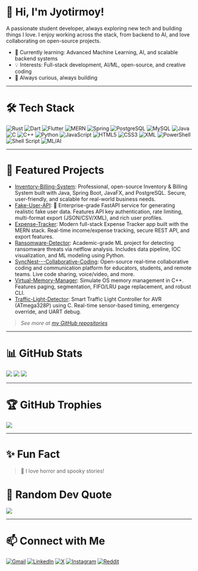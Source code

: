 # 👋 Hi, I'm Jyotirmoy!

A passionate student developer, always exploring new tech and building things I love. I enjoy working across the stack, from backend to AI, and love collaborating on open-source projects.

- 🚀 Currently learning: Advanced Machine Learning, AI, and scalable backend systems
- 💡 Interests: Full-stack development, AI/ML, open-source, and creative coding
- 🌱 Always curious, always building

---

# 🛠️ Tech Stack

![Rust](https://img.shields.io/badge/rust-%23000000.svg?style=for-the-badge&logo=rust&logoColor=white)
![Dart](https://img.shields.io/badge/dart-%230175C2.svg?style=for-the-badge&logo=dart&logoColor=white)
![Flutter](https://img.shields.io/badge/Flutter-%2302569B.svg?style=for-the-badge&logo=Flutter&logoColor=white)
![MERN](https://img.shields.io/badge/MERN-20232A?style=for-the-badge&logo=react&logoColor=61DAFB)
![Spring](https://img.shields.io/badge/spring-%236DB33F.svg?style=for-the-badge&logo=spring&logoColor=white)
![PostgreSQL](https://img.shields.io/badge/postgresql-%23316192.svg?style=for-the-badge&logo=postgresql&logoColor=white)
![MySQL](https://img.shields.io/badge/mysql-%2300000f.svg?style=for-the-badge&logo=mysql&logoColor=white)
![Java](https://img.shields.io/badge/java-%23ED8B00.svg?style=for-the-badge&logo=openjdk&logoColor=white)
![C](https://img.shields.io/badge/c-%2300599C.svg?style=for-the-badge&logo=c&logoColor=white)
![C++](https://img.shields.io/badge/c++-%2300599C.svg?style=for-the-badge&logo=c%2B%2B&logoColor=white)
![Python](https://img.shields.io/badge/python-3670A0?style=for-the-badge&logo=python&logoColor=ffdd54)
![JavaScript](https://img.shields.io/badge/javascript-%23323330.svg?style=for-the-badge&logo=javascript&logoColor=%23F7DF1E)
![HTML5](https://img.shields.io/badge/html5-%23E34F26.svg?style=for-the-badge&logo=html5&logoColor=white)
![CSS3](https://img.shields.io/badge/css3-%231572B6.svg?style=for-the-badge&logo=css3&logoColor=white)
![XML](https://img.shields.io/badge/XML-%23FF6600.svg?style=for-the-badge&logo=xml&logoColor=white)
![PowerShell](https://img.shields.io/badge/PowerShell-%235391FE.svg?style=for-the-badge&logo=powershell&logoColor=white)
![Shell Script](https://img.shields.io/badge/shell_script-%23121011.svg?style=for-the-badge&logo=gnu-bash&logoColor=white)
![ML/AI](https://img.shields.io/badge/Machine%20Learning-%23FF6F00.svg?style=for-the-badge&logo=ai&logoColor=white)

---

# 🌟 Featured Projects

- [Inventory-Billing-System](https://github.com/eskgalio/Inventory-Billing-System): Professional, open-source Inventory & Billing System built with Java, Spring Boot, JavaFX, and PostgreSQL. Secure, user-friendly, and scalable for real-world business needs.
- [Fake-User-API](https://github.com/eskgalio/Fake-User-API): 🚀 Enterprise-grade FastAPI service for generating realistic fake user data. Features API key authentication, rate limiting, multi-format export (JSON/CSV/XML), and rich user profiles.
- [Expense-Tracker](https://github.com/eskgalio/Expense-Tracker): Modern full-stack Expense Tracker app built with the MERN stack. Real-time income/expense tracking, secure REST API, and export features.
- [Ransomware-Detector](https://github.com/eskgalio/Ransomware-Detector): Academic-grade ML project for detecting ransomware threats via netflow analysis. Includes data pipeline, IOC visualization, and ML modeling using Python.
- [SyncNest---Collaborative-Coding](https://github.com/eskgalio/SyncNest---Collaborative-Coding): Open-source real-time collaborative coding and communication platform for educators, students, and remote teams. Live code sharing, voice/video, and more.
- [Virtual-Memory-Manager](https://github.com/eskgalio/Virtual-Memory-Manager): Simulate OS memory management in C++. Features paging, segmentation, FIFO/LRU page replacement, and robust CLI.
- [Traffic-Light-Detector](https://github.com/eskgalio/Traffic-Light-Detector): Smart Traffic Light Controller for AVR (ATmega328P) using C. Real-time sensor-based timing, emergency override, and UART debug.

> _See more at [my GitHub repositories](https://github.com/eskgalio?tab=repositories)_

---

# 📊 GitHub Stats

![](https://github-readme-stats.vercel.app/api?username=eskgalio&theme=radical&hide_border=false&show_icons=true&count_private=true)
![](https://github-readme-streak-stats.herokuapp.com/?user=eskgalio&theme=radical&hide_border=false)
![](https://github-readme-stats.vercel.app/api/top-langs/?username=eskgalio&theme=radical&hide_border=false&layout=compact)

---

# 🏆 GitHub Trophies

![](https://github-profile-trophy.vercel.app/?username=eskgalio&theme=radical&no-frame=false&no-bg=true&margin-w=4)

---

# ✨ Fun Fact

> 👻 I love horror and spooky stories!

# 💬 Random Dev Quote

![](https://quotes-github-readme.vercel.app/api?type=horizontal&theme=radical)

---

# 📫 Connect with Me

[![Gmail](https://img.shields.io/badge/Gmail-D14836?style=for-the-badge&logo=gmail&logoColor=white)](mailto:jyotirmoy427@gmail.com)
[![LinkedIn](https://img.shields.io/badge/LinkedIn-blue?style=for-the-badge&logo=linkedin&logoColor=white)](https://linkedin.com/in/YOUR-LINKEDIN)
[![X](https://img.shields.io/badge/X-black?style=for-the-badge&logo=x&logoColor=white)](https://x.com/Jyotirm83936862)
[![Instagram](https://img.shields.io/badge/Instagram-E4405F?style=for-the-badge&logo=instagram&logoColor=white)](https://instagram.com/_joy_dutta._)
[![Reddit](https://img.shields.io/badge/Reddit-FF4500?style=for-the-badge&logo=reddit&logoColor=white)](https://reddit.com/u/JyotirmoyDutta)

<!-- Modernized for 2025 by AI -->
